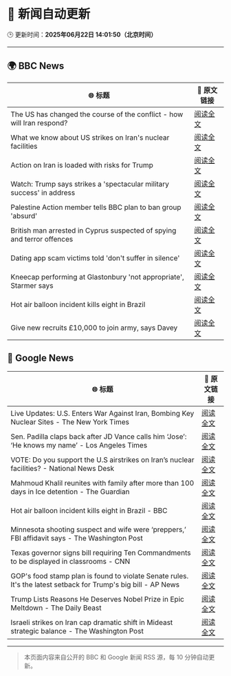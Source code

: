 # 🧠 新闻自动更新

🕒 更新时间：**2025年06月22日 14:01:50（北京时间）**

---

## 🌍 BBC News

| 🌐 标题 | 🔗 原文链接 |
|--------|-------------|
| The US has changed the course of the conflict - how will Iran respond? | [阅读全文](https://www.bbc.com/news/articles/c9dgpjqg12lo) |
| What we know about US strikes on Iran's nuclear facilities | [阅读全文](https://www.bbc.com/news/articles/cvg9r4q99g4o) |
| Action on Iran is loaded with risks for Trump | [阅读全文](https://www.bbc.com/news/articles/cvg86pd63j8o) |
| Watch: Trump says strikes a 'spectacular military success' in address | [阅读全文](https://www.bbc.com/news/videos/c93k8nvdnqpo) |
| Palestine Action member tells BBC plan to ban group 'absurd' | [阅读全文](https://www.bbc.com/news/articles/cq6m24v7910o) |
| British man arrested in Cyprus suspected of spying and terror offences | [阅读全文](https://www.bbc.com/news/articles/c628jy5rg78o) |
| Dating app scam victims told 'don't suffer in silence' | [阅读全文](https://www.bbc.com/news/articles/cyvjy0871dqo) |
| Kneecap performing at Glastonbury 'not appropriate', Starmer says | [阅读全文](https://www.bbc.com/news/articles/cg5z26dpgd7o) |
| Hot air balloon incident kills eight in Brazil | [阅读全文](https://www.bbc.com/news/articles/c17w04wxwpxo) |
| Give new recruits £10,000 to join army, says Davey | [阅读全文](https://www.bbc.com/news/articles/c70x451xpx5o) |

## 📰 Google News

| 🌐 标题 | 🔗 原文链接 |
|--------|-------------|
| Live Updates: U.S. Enters War Against Iran, Bombing Key Nuclear Sites - The New York Times | [阅读全文](https://news.google.com/rss/articles/CBMicEFVX3lxTE8zVVpjUk4xaDVJUnBnMjc3YWdyZ2lLaEthT3ZLMGJqZVlsaHYwQ253dk1NYW55TkFGbGdWdmFwWEpEaXNDamIwOVEwaW1BZTZMaWU5RVBPenh3OXZFeTZhdktUeTAzX1c3Vm4tTmJOa3A?oc=5) |
| Sen. Padilla claps back after JD Vance calls him ‘Jose’: ‘He knows my name’ - Los Angeles Times | [阅读全文](https://news.google.com/rss/articles/CBMiuwFBVV95cUxQNVhXek55MVRueWRWRG04UXB1OFlpdXZJbk50Y0NCSXd5SGlnQ0RYZmxyY1NlczZPOHN1d184TFhTV0dUSVZJTFp1RDJjcVRkUVF0d3hvemYzLUZUVEpxUlhfYnVxLVh3Qi1jWnQzcmJzUlZXTEE0REJlS3ZnTHNVV2ZfQU53bnJVcXdxemdLUXRzUnozM1dVUTBUVkZKTFFSNVFvMHhLM3ZFSXhTVnJLQ0pQcjhyYTR1RzVN?oc=5) |
| VOTE: Do you support the U.S airstrikes on Iran’s nuclear facilities? - National News Desk | [阅读全文](https://news.google.com/rss/articles/CBMi6wFBVV95cUxNenRqcDMwa2xpTkxNWDdnRGFCelNIYjIxSnVaMklzNjlRSk5mRkhXaEpvandYb2xiNmdqUzdHcWFmWG5ZdzhfUjVXRmdHU3Y1NnQxZm5RbkhTcTB0NXFfLUZfemlWRDdDd2lGeVZMVlk0U3YxMFpnQ1MyaGtQSENBNDNnT25aaFhwcVBRd0FGZzZvTkNOZGplMFVWQVowN0dTVkJDZTJ6X0NmU0N4T25qd3BQbnhheHU1MmVKaDc4T2NWZDJXMkxhb3FQRndtRHpBSWg5cDk2TXVkSURCaW9yalE0M2pmWDBoTjh3?oc=5) |
| Mahmoud Khalil reunites with family after more than 100 days in Ice detention - The Guardian | [阅读全文](https://news.google.com/rss/articles/CBMihAFBVV95cUxOcVM2aklpbmxxbWhieS1DWmVGRHNLT0NHaENxTlhIZnhjdFNVbUNhU1FGOXlZYllqcVNfalpyVnhJdzJ1VmZyWTFPcXNtVGY5ekdBQ1NwZlFPMlNlbDEwZzZBaE5vc1lFcXVQWm8zZnpWc0FsT1lkTWdobDlvdm1SMjljYVA?oc=5) |
| Hot air balloon incident kills eight in Brazil - BBC | [阅读全文](https://news.google.com/rss/articles/CBMiWkFVX3lxTE02Z2Q0RWY5ZVV5UERMRDIxTXVfNDAxeHNuV2hjSkRBV3UwZGVyVzMyam5TNG1XWE4zcHgzaGQ1RE1OT19XQTA3UE03ZlRKeEpVR3JXYWtFSkhrd9IBX0FVX3lxTFBlRUJPUUtHekhwRDd6QXd4VXVKQUxiODZvYlVEOGp5bFFLVnJENmFpeE4yX051clRGdjA2OFEyRFZlWktZLUx0OVZRSkZOZDVlWFpCNUhZdGczZ3hzMHZ3?oc=5) |
| Minnesota shooting suspect and wife were ‘preppers,’ FBI affidavit says - The Washington Post | [阅读全文](https://news.google.com/rss/articles/CBMimAFBVV95cUxQMFAyZTFWRG9ZMXNvM1VoZE5abXJMYzZBcWJXVHQtQWtjNVlvc3o2aXlwd2pkMUsycVZCZEJURjZ2WF9JdTkyZHJFNmdGY3Ztal9fV2tJS2ZoX2QwR1Q2QXRBUGdmV2JYMzVCWkNDTWVaT3ZHa3puVjVQdTBTQnJkSmxQVWFYeFlDQ0Z0eWV0QXJEN0lNdHE2cA?oc=5) |
| Texas governor signs bill requiring Ten Commandments to be displayed in classrooms - CNN | [阅读全文](https://news.google.com/rss/articles/CBMic0FVX3lxTE04R2ViZ3NVRXppb3lVZTB5YnJDNkMtWktNRnVNd1lTcjFWZG5xTG9BMWhuUUZCd2dMU0thSXllZWJZb1NqWWVNaDU0LU94QnNpc1dvdVhoVElCaHczVXdpXzVhTHA4THNkNXBzX25IRWZmb1nSAXhBVV95cUxOd1dBUzhFdHoxMEVWWWNXZ0VaX0tMVnJiX2JTWURYNnZpZ0FhY3BlRkk0QVFDdURLM2ktbHFGcWVjNmxWZ2JzeFhGdko2T09ibUdaQl9jWkhzU3pteFJNRkt1b3RzTExYaFlnRXN1YWVwc1p0T1REdzM?oc=5) |
| GOP's food stamp plan is found to violate Senate rules. It's the latest setback for Trump's big bill - AP News | [阅读全文](https://news.google.com/rss/articles/CBMipAFBVV95cUxOR0FlMXJvN3FFTGhGdmVpOFlvUUt3UHh1T3h2RDRKTklibzBsOEwta2JDM0JiR0ZPQW9qUExBbXJVcHptcDdzQmN5anlRMk9OTlNEQ25sam5aSkZXYWV4Z2RMaFRnclM0eFkyaEZtYnJHS1pSdFJlTy1pY2I2MWN0Zmw3WG5CVUhBa0lhNF93TTFCVG0xcnBIR3hRN2FNemNKeDBQVA?oc=5) |
| Trump Lists Reasons He Deserves Nobel Prize in Epic Meltdown - The Daily Beast | [阅读全文](https://news.google.com/rss/articles/CBMilgFBVV95cUxNLU5RQl9tQUhOR21xSlRDLXFpM2xfV2NWVlNPd2xvTzJpbWcxOUVaMFVQOGJjWGh6aTVjVjFPT2lRQzdGT3Vlbm9PR3AtYXZiYW9TUVpkbVVtWlRDZzBaY0NIMkU5dHBNZ1BpWEtUM1Rmb0Fpd25KdzBjVnNEY0JVSlI2V3ZqdlRJWGlQUXU2VDliVWd6WXc?oc=5) |
| Israeli strikes on Iran cap dramatic shift in Mideast strategic balance - The Washington Post | [阅读全文](https://news.google.com/rss/articles/CBMilAFBVV95cUxPejZmYk93U0x0QjZUdFVPUGYzZWtNd0pJNE13RWtDcndzTUVBSFd1ZnNIUnlCclFnb0RjYzJoSUhuQXcycFZ2Mm5KV1UyTnZUN3VSbDYyYW9yQ2NlclFKRUZENnhvcVV5NVlOWDJISjc5cHp6WG1fYk54VmNKTnczaHppQmdtZmhoMWR0dWFDaDRVYUE2?oc=5) |

---
> 本页面内容来自公开的 BBC 和 Google 新闻 RSS 源，每 10 分钟自动更新。